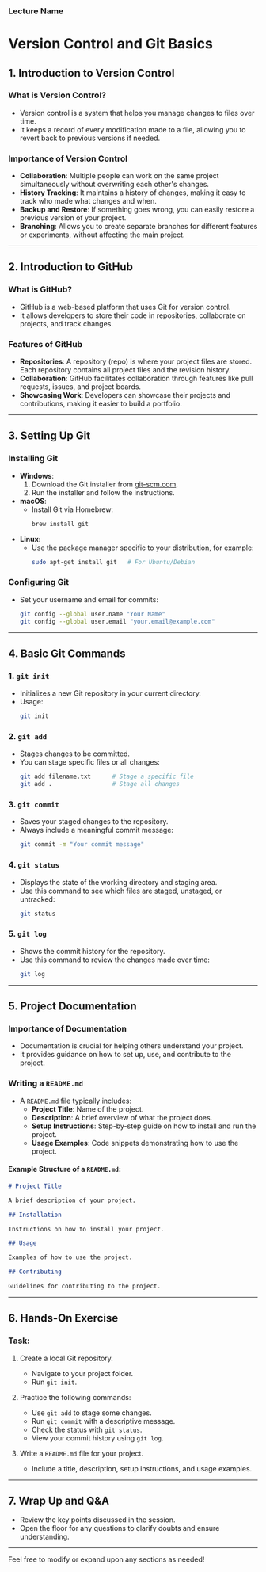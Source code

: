 ### Lecture Name

# Version Control and Git Basics

## 1. Introduction to Version Control

### What is Version Control?

- Version control is a system that helps you manage changes to files over time.
- It keeps a record of every modification made to a file, allowing you to revert back to previous versions if needed.

### Importance of Version Control

- **Collaboration**: Multiple people can work on the same project simultaneously without overwriting each other's changes.
- **History Tracking**: It maintains a history of changes, making it easy to track who made what changes and when.
- **Backup and Restore**: If something goes wrong, you can easily restore a previous version of your project.
- **Branching**: Allows you to create separate branches for different features or experiments, without affecting the main project.

---

## 2. Introduction to GitHub

### What is GitHub?

- GitHub is a web-based platform that uses Git for version control.
- It allows developers to store their code in repositories, collaborate on projects, and track changes.

### Features of GitHub

- **Repositories**: A repository (repo) is where your project files are stored. Each repository contains all project files and the revision history.
- **Collaboration**: GitHub facilitates collaboration through features like pull requests, issues, and project boards.
- **Showcasing Work**: Developers can showcase their projects and contributions, making it easier to build a portfolio.

---

## 3. Setting Up Git

### Installing Git

- **Windows**:
  1. Download the Git installer from [git-scm.com](https://git-scm.com/downloads).
  2. Run the installer and follow the instructions.
- **macOS**:
  - Install Git via Homebrew:
    ```bash
    brew install git
    ```
- **Linux**:
  - Use the package manager specific to your distribution, for example:
    ```bash
    sudo apt-get install git   # For Ubuntu/Debian
    ```

### Configuring Git

- Set your username and email for commits:
  ```bash
  git config --global user.name "Your Name"
  git config --global user.email "your.email@example.com"
  ```

---

## 4. Basic Git Commands

### 1. `git init`

- Initializes a new Git repository in your current directory.
- Usage:
  ```bash
  git init
  ```

### 2. `git add`

- Stages changes to be committed.
- You can stage specific files or all changes:
  ```bash
  git add filename.txt      # Stage a specific file
  git add .                 # Stage all changes
  ```

### 3. `git commit`

- Saves your staged changes to the repository.
- Always include a meaningful commit message:
  ```bash
  git commit -m "Your commit message"
  ```

### 4. `git status`

- Displays the state of the working directory and staging area.
- Use this command to see which files are staged, unstaged, or untracked:
  ```bash
  git status
  ```

### 5. `git log`

- Shows the commit history for the repository.
- Use this command to review the changes made over time:
  ```bash
  git log
  ```

---

## 5. Project Documentation

### Importance of Documentation

- Documentation is crucial for helping others understand your project.
- It provides guidance on how to set up, use, and contribute to the project.

### Writing a `README.md`

- A `README.md` file typically includes:
  - **Project Title**: Name of the project.
  - **Description**: A brief overview of what the project does.
  - **Setup Instructions**: Step-by-step guide on how to install and run the project.
  - **Usage Examples**: Code snippets demonstrating how to use the project.

#### Example Structure of a `README.md`:

```markdown
# Project Title

A brief description of your project.

## Installation

Instructions on how to install your project.

## Usage

Examples of how to use the project.

## Contributing

Guidelines for contributing to the project.
```

---

## 6. Hands-On Exercise

### Task:

1. Create a local Git repository.

   - Navigate to your project folder.
   - Run `git init`.

2. Practice the following commands:

   - Use `git add` to stage some changes.
   - Run `git commit` with a descriptive message.
   - Check the status with `git status`.
   - View your commit history using `git log`.

3. Write a `README.md` file for your project.
   - Include a title, description, setup instructions, and usage examples.

---

## 7. Wrap Up and Q&A

- Review the key points discussed in the session.
- Open the floor for any questions to clarify doubts and ensure understanding.

---

Feel free to modify or expand upon any sections as needed!
